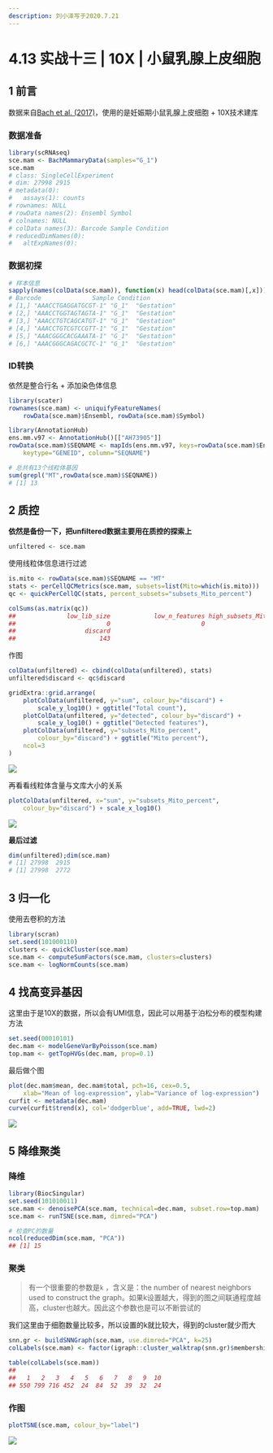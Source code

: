 ```yaml
---
description: 刘小泽写于2020.7.21
---
```


# 4.13 实战十三 \| 10X \| 小鼠乳腺上皮细胞

## 1 前言

数据来自[Bach et al. \(2017\)](https://pubmed.ncbi.nlm.nih.gov/29225342/)，使用的是妊娠期小鼠乳腺上皮细胞 + 10X技术建库

### **数据准备**

```r
library(scRNAseq)
sce.mam <- BachMammaryData(samples="G_1")
sce.mam
# class: SingleCellExperiment 
# dim: 27998 2915 
# metadata(0):
#   assays(1): counts
# rownames: NULL
# rowData names(2): Ensembl Symbol
# colnames: NULL
# colData names(3): Barcode Sample Condition
# reducedDimNames(0):
#   altExpNames(0):
```

### **数据初探**

```r
# 样本信息
sapply(names(colData(sce.mam)), function(x) head(colData(sce.mam)[,x]))
# Barcode              Sample Condition  
# [1,] "AAACCTGAGGATGCGT-1" "G_1"  "Gestation"
# [2,] "AAACCTGGTAGTAGTA-1" "G_1"  "Gestation"
# [3,] "AAACCTGTCAGCATGT-1" "G_1"  "Gestation"
# [4,] "AAACCTGTCGTCCGTT-1" "G_1"  "Gestation"
# [5,] "AAACGGGCACGAAATA-1" "G_1"  "Gestation"
# [6,] "AAACGGGCAGACGCTC-1" "G_1"  "Gestation"
```

### **ID转换**

依然是整合行名 + 添加染色体信息

```r
library(scater)
rownames(sce.mam) <- uniquifyFeatureNames(
    rowData(sce.mam)$Ensembl, rowData(sce.mam)$Symbol)

library(AnnotationHub)
ens.mm.v97 <- AnnotationHub()[["AH73905"]]
rowData(sce.mam)$SEQNAME <- mapIds(ens.mm.v97, keys=rowData(sce.mam)$Ensembl,
    keytype="GENEID", column="SEQNAME")

# 总共有13个线粒体基因
sum(grepl("MT",rowData(sce.mam)$SEQNAME))
# [1] 13
```

## 2 质控

**依然是备份一下，把unfiltered数据主要用在质控的探索上**

```r
unfiltered <- sce.mam
```

使用线粒体信息进行过滤

```r
is.mito <- rowData(sce.mam)$SEQNAME == "MT"
stats <- perCellQCMetrics(sce.mam, subsets=list(Mito=which(is.mito)))
qc <- quickPerCellQC(stats, percent_subsets="subsets_Mito_percent")

colSums(as.matrix(qc))
##              low_lib_size            low_n_features high_subsets_Mito_percent 
##                         0                         0                       143 
##                   discard 
##                       143
```

作图

```r
colData(unfiltered) <- cbind(colData(unfiltered), stats)
unfiltered$discard <- qc$discard

gridExtra::grid.arrange(
    plotColData(unfiltered, y="sum", colour_by="discard") + 
        scale_y_log10() + ggtitle("Total count"),
    plotColData(unfiltered, y="detected", colour_by="discard") + 
        scale_y_log10() + ggtitle("Detected features"),
    plotColData(unfiltered, y="subsets_Mito_percent", 
        colour_by="discard") + ggtitle("Mito percent"),
    ncol=3
)
```

![](https://jieandze1314-1255603621.cos.ap-guangzhou.myqcloud.com/blog/2020-07-21-150405.png)

再看看线粒体含量与文库大小的关系

```r
plotColData(unfiltered, x="sum", y="subsets_Mito_percent", 
    colour_by="discard") + scale_x_log10()
```

![](https://jieandze1314-1255603621.cos.ap-guangzhou.myqcloud.com/blog/2020-07-21-150514.png)

**最后过滤**

```r
dim(unfiltered);dim(sce.mam)
# [1] 27998  2915
# [1] 27998  2772
```

## 3 归一化

使用去卷积的方法

```r
library(scran)
set.seed(101000110)
clusters <- quickCluster(sce.mam)
sce.mam <- computeSumFactors(sce.mam, clusters=clusters)
sce.mam <- logNormCounts(sce.mam)
```

## 4 找高变异基因

这里由于是10X的数据，所以会有UMI信息，因此可以用基于泊松分布的模型构建方法

```r
set.seed(00010101)
dec.mam <- modelGeneVarByPoisson(sce.mam)
top.mam <- getTopHVGs(dec.mam, prop=0.1)
```

最后做个图

```r
plot(dec.mam$mean, dec.mam$total, pch=16, cex=0.5,
    xlab="Mean of log-expression", ylab="Variance of log-expression")
curfit <- metadata(dec.mam)
curve(curfit$trend(x), col='dodgerblue', add=TRUE, lwd=2)
```

![](https://jieandze1314-1255603621.cos.ap-guangzhou.myqcloud.com/blog/2020-07-21-150855.png)

## 5 降维聚类

### **降维**

```r
library(BiocSingular)
set.seed(101010011)
sce.mam <- denoisePCA(sce.mam, technical=dec.mam, subset.row=top.mam)
sce.mam <- runTSNE(sce.mam, dimred="PCA")

# 检查PC的数量
ncol(reducedDim(sce.mam, "PCA"))
## [1] 15
```

### **聚类**

> 有一个很重要的参数是`k` ，含义是：the number of nearest neighbors used to construct the graph。如果k设置越大，得到的图之间联通程度越高，cluster也越大。因此这个参数也是可以不断尝试的

我们这里由于细胞数量比较多，所以设置的k就比较大，得到的cluster就少而大

```r
snn.gr <- buildSNNGraph(sce.mam, use.dimred="PCA", k=25)
colLabels(sce.mam) <- factor(igraph::cluster_walktrap(snn.gr)$membership)

table(colLabels(sce.mam))
## 
##   1   2   3   4   5   6   7   8   9  10 
## 550 799 716 452  24  84  52  39  32  24
```

### 作图

```r
plotTSNE(sce.mam, colour_by="label")
```

![](https://jieandze1314-1255603621.cos.ap-guangzhou.myqcloud.com/blog/2020-07-21-151128.png)

